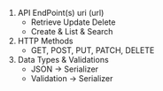 1. API EndPoint(s) uri (url)
    - Retrieve Update Delete
    - Create & List & Search
2. HTTP Methods
    - GET, POST, PUT, PATCH, DELETE
3. Data Types & Validations
    - JSON -> Serializer
    - Validation -> Serializer